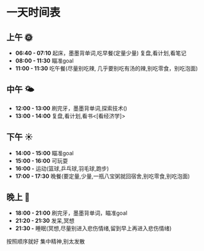 # 一天时间表
## 上午 🌞
- **06:40 - 07:10** 起床，墨墨背单词,吃早餐(定量少量) 复盘,看计划,看笔记
- **08:00 - 11:30** 瞄准goal
- **11:00 - 11:30** 吃午餐(尽量别吃辣, 几乎要别吃有汤的辣,别吃零食，别吃泡面)
## 中午 🌤️
- **12:00 - 13:00** 刷完牙，墨墨背单词,探索技术()
- **13:00 - 14:00** 复盘,看计划,看书<[看经济学]>
## 下午 ☀️
- **14:00 - 15:00** 瞄准goal
- **15:00 - 16:00** 可玩耍
- **16:00 -**       运动(篮球,乒乓球,羽毛球,跑步)
- **17:00 - 17:30** 晚餐(要定量,少量,一瓶八宝粥就回宿舍,别吃零食,别吃泡面)
## 晚上 🌙
- **18:00 - 21:00** 刷完牙，墨墨背单词，瞄准goal
- **21:20 - 21:30** 发呆,冥想
- **21:30 -**       睡眠(冥想,尽量别进入悲伤情绪,留到早上再进入悲伤情绪)

按照顺序就好
集中精神,别太发散
